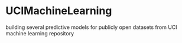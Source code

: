 # UCIMachineLearning
building several predictive models for publicly open datasets from UCI machine learning repository

